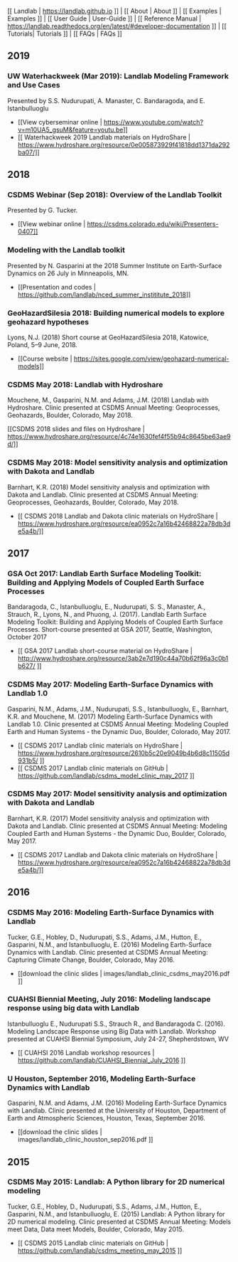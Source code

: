 [[ Landlab | https://landlab.github.io ]] |
[[ About | About ]] |
[[ Examples | Examples ]] |
[[ User Guide | User-Guide ]] |
[[ Reference Manual | https://landlab.readthedocs.org/en/latest/#developer-documentation ]] |
[[ Tutorials| Tutorials ]] |
[[ FAQs | FAQs ]]

## 2019

### UW Waterhackweek (Mar 2019): Landlab Modeling Framework and Use Cases
Presented by S.S. Nudurupati, A. Manaster, C. Bandaragoda, and E. Istanbulluoglu 
* [[View cyberseminar online | https://www.youtube.com/watch?v=m10UA5_gsuM&feature=youtu.be]]
* [[ Waterhackweek 2019 Landlab materials on HydroShare | https://www.hydroshare.org/resource/0e005873929f41818dd1371da292ba07/]] 

## 2018

### CSDMS Webinar (Sep 2018): Overview of the Landlab Toolkit
Presented by G. Tucker. 
* [[View webinar online | https://csdms.colorado.edu/wiki/Presenters-0407]]

### Modeling with the Landlab toolkit
Presented by N. Gasparini at the 2018 Summer Institute on Earth-Surface Dynamics on 26 July in Minneapolis, MN.
* [[Presentation and codes | https://github.com/landlab/nced_summer_instititute_2018]]

### GeoHazardSilesia 2018: Building numerical models to explore geohazard hypotheses
Lyons, N.J. (2018) Short course at GeoHazardSilesia 2018, Katowice, Poland, 5–9 June, 2018.
* [[Course website | https://sites.google.com/view/geohazard-numerical-models]]

### CSDMS May 2018: Landlab with Hydroshare
Mouchene, M., Gasparini, N.M. and Adams, J.M. (2018) Landlab with Hydroshare. Clinic presented at CSDMS Annual Meeting: Geoprocesses, Geohazards, Boulder, Colorado, May 2018.

[[CSDMS 2018 slides and files on Hydroshare | https://www.hydroshare.org/resource/4c74e1630fef4f55b94c8645be63ae9d/]]

### CSDMS May 2018: Model sensitivity analysis and optimization with Dakota and Landlab

Barnhart, K.R. (2018) Model sensitivity analysis and optimization with Dakota and Landlab. Clinic presented at CSDMS Annual Meeting: Geoprocesses, Geohazards, Boulder, Colorado, May 2018.

* [[ CSDMS 2018 Landlab and Dakota clinic materials on HydroShare | https://www.hydroshare.org/resource/ea0952c7a16b42468822a78db3de5a4b/]]

## 2017

### GSA Oct 2017: Landlab Earth Surface Modeling Toolkit: Building and Applying Models of Coupled Earth Surface Processes
Bandaragoda, C., Istanbulluoglu, E., Nudurupati, S. S., Manaster, A., Strauch, R., Lyons, N., and Phuong, J. (2017). Landlab Earth Surface Modeling Toolkit: Building and Applying Models of Coupled Earth Surface Processes. Short-course presented at GSA 2017, Seattle, Washington, October 2017

* [[ GSA 2017 Landlab short-course material on HydroShare | http://www.hydroshare.org/resource/3ab2e7d190c44a70b62f96a3c0b1b627/ ]]

### CSDMS May 2017: Modeling Earth-Surface Dynamics with Landlab 1.0 

Gasparini, N.M., Adams, J.M., Nudurupati, S.S., Istanbulluoglu, E., Barnhart, K.R. and Mouchene, M. (2017) Modeling Earth-Surface Dynamics with Landlab 1.0. Clinic presented at CSDMS Annual Meeting: Modeling Coupled Earth and Human Systems - the Dynamic Duo, Boulder, Colorado, May 2017.

* [[ CSDMS 2017 Landlab clinic materials on HydroShare | https://www.hydroshare.org/resource/2610b5c20e9049b4b6d8c11505d931b5/ ]]
* [[ CSDMS 2017 Landlab clinic materials on GitHub | https://github.com/landlab/csdms_model_clinic_may_2017 ]]

### CSDMS May 2017: Model sensitivity analysis and optimization with Dakota and Landlab

Barnhart, K.R. (2017) Model sensitivity analysis and optimization with Dakota and Landlab. Clinic presented at CSDMS Annual Meeting: Modeling Coupled Earth and Human Systems - the Dynamic Duo, Boulder, Colorado, May 2017.

* [[ CSDMS 2017 Landlab and Dakota clinic materials on HydroShare | https://www.hydroshare.org/resource/ea0952c7a16b42468822a78db3de5a4b/]]

## 2016

### CSDMS May 2016: Modeling Earth-Surface Dynamics with Landlab

Tucker, G.E., Hobley, D., Nudurupati, S.S., Adams, J.M., Hutton, E., Gasparini, N.M., and Istanbulluoglu, E. (2016) Modeling Earth-Surface Dynamics with Landlab. Clinic presented at CSDMS Annual Meeting: Capturing Climate Change, Boulder, Colorado, May 2016.

* [[download the clinic slides | images/landlab_clinic_csdms_may2016.pdf ]]

### CUAHSI Biennial Meeting, July 2016: Modeling landscape response using big data with Landlab

Istanbulluoglu E., Nudurupati S.S., Strauch R., and Bandaragoda C. (2016). Modeling Landscape Response using Big Data with Landlab. Workshop presented at CUAHSI Biennial Symposium, July 24-27, Shepherdstown, WV

* [[ CUAHSI 2016 Landlab workshop resources | https://github.com/landlab/CUAHSI_Biennial_July_2016 ]]

### U Houston, September 2016, Modeling Earth-Surface Dynamics with Landlab

Gasparini, N.M. and Adams, J.M. (2016) Modeling Earth-Surface Dynamics with Landlab. Clinic presented at the University of Houston, Department of Earth and Atmospheric Sciences, Houston, Texas, September 2016.

* [[download the clinic slides | images/landlab_clinic_houston_sep2016.pdf ]]

## 2015

### CSDMS May 2015: Landlab: A Python library for 2D numerical modeling

Tucker, G.E., Hobley, D., Nudurupati, S.S., Adams, J.M., Hutton, E., Gasparini, N.M., and Istanbulluoglu, E. (2015) Landlab: A Python library for 2D numerical modeling. Clinic presented at CSDMS Annual Meeting: Models meet Data, Data meet Models, Boulder, Colorado, May 2015.

* [[ CSDMS 2015 Landlab clinic materials on GitHub | https://github.com/landlab/csdms_meeting_may_2015 ]]